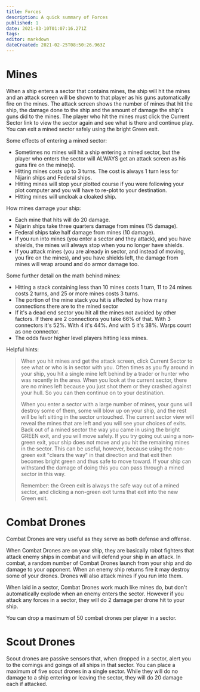 ```yaml
---
title: Forces
description: A quick summary of Forces
published: 1
date: 2021-03-10T01:07:16.271Z
tags: 
editor: markdown
dateCreated: 2021-02-25T08:50:26.963Z
---
```


# **Mines**

When a ship enters a sector that contains mines, the ship will hit the mines and an attack screen will be shown to that player as his guns automatically fire on the mines. The attack screen shows the number of mines that hit the ship, the damage done to the ship and the amount of damage the ship's guns did to the mines. The player who hit the mines must click the Current Sector link to view the sector again and see what is there and continue play. You can exit a mined sector safely using the bright Green exit.

Some effects of entering a mined sector:
* Sometimes no mines will hit a ship entering a mined sector, but the player who enters the sector will ALWAYS get an attack screen as his guns fire on the mine(s).
* Hitting mines costs up to 3 turns.  The cost is always 1 turn less for Nijarin ships and Federal ships. 
* Hitting mines will stop your plotted course if you were following your plot computer and you will have to re-plot to your destination.
* Hitting mines will uncloak a cloaked ship.


How mines damage your ship:
* Each mine that hits will do 20 damage.
* Nijarin ships take three quarters damage from mines (15 damage).
* Federal ships take half damage from mines (10 damage).
* If you run into mines (you enter a sector and they attack), and you have shields, the mines will always stop when you no longer have shields.
* If you attack mines (you are already in sector, and instead of moving, you fire on the mines), and you have shields left, the damage from mines will wrap around and do armor damage too.

Some further detail on the math behind mines:
* Hitting a stack containing less than 10 mines costs 1 turn, 11 to 24 mines costs 2 turns, and 25 or more mines costs 3 turns.
* The portion of the mine stack you hit is affected by how many connections there are to the mined sector
* If it's a dead end sector you hit all the mines not avoided by other factors.  If there are 2 connections you take 66% of that.  With 3 connectors it's 52%.  With 4 it's 44%.  And with 5 it's 38%.  Warps count as one connector.
* The odds favor higher level players hitting less mines.

Helpful hints:
> When you hit mines and get the attack screen, click Current Sector to see what or who is in sector with you. Often times as you fly around in your ship, you hit a single mine left behind by a trader or hunter who was recently in the area. When you look at the current sector, there are no mines left because you just shot them or they crashed against your hull. So you can then continue on to your destination.
>
> When you enter a sector with a large number of mines, your guns will destroy some of them, some will blow up on your ship, and the rest will be left sitting in the sector untouched. The current sector view will reveal the mines that are left and you will see your choices of exits. Back out of a mined sector the way you came in using the bright GREEN exit, and you will move safely. If you try going out using a non-green exit, your ship does not move and you hit the remaining mines in the sector. This can be useful, however, because using the non-green exit "clears the way" in that direction and that exit then becomes bright green and thus safe to move toward. If your ship can withstand the damage of doing this you can pass through a mined sector in this way.
>
> Remember: the Green exit is always the safe way out of a mined sector, and clicking a non-green exit turns that exit into the new Green exit.


# **Combat Drones**

Combat Drones are very useful as they serve as both defense and offense.

When Combat Drones are on your ship, they are basically robot fighters that attack enemy ships in combat and will defend your ship in an attack. In combat, a random number of Combat Drones launch from your ship and do damage to your opponent. When an enemy ship returns fire it may destroy some of your drones. Drones will also attack mines if you run into them.

When laid in a sector, Combat Drones work much like mines do, but don't automatically explode when an enemy enters the sector. However if you attack any forces in a sector, they will do 2 damage per drone hit to your ship.

You can drop a maximum of 50 combat drones per player in a sector.


# **Scout Drones**

Scout drones are passive sensors that, when dropped in a sector, alert you to the comings and goings of all ships in that sector. You can place a maximum of five scout drones in a single sector. While they will do no damage to a ship entering or leaving the sector, they will do 20 damage each if attacked.